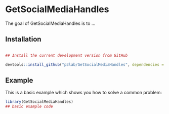 
# GetSocialMediaHandles

<!-- badges: start -->
<!-- badges: end -->

The goal of GetSocialMediaHandles is to ...

## Installation

``` r

## Install the current development version from GitHub

devtools::install_github("p3lab/GetSocialMediaHandles", dependencies = TRUE)

```

## Example

This is a basic example which shows you how to solve a common problem:

``` r
library(GetSocialMediaHandles)
## basic example code
```

